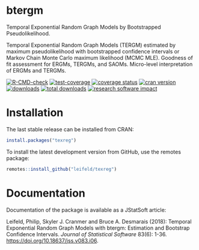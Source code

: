 # btergm

Temporal Exponential Random Graph Models by Bootstrapped Pseudolikelihood.

Temporal Exponential Random Graph Models (TERGM) estimated by maximum pseudolikelihood with bootstrapped confidence intervals or Markov Chain Monte Carlo maximum likelihood (MCMC MLE). Goodness of fit assessment for ERGMs, TERGMs, and SAOMs. Micro-level interpretation of ERGMs and TERGMs.

[![R-CMD-check](https://github.com/leifeld/btergm/actions/workflows/check-standard.yaml/badge.svg)](https://github.com/leifeld/btergm/actions/workflows/check-standard.yaml)
[![test-coverage](https://github.com/leifeld/btergm/actions/workflows/test-coverage.yaml/badge.svg)](https://github.com/leifeld/btergm/actions/workflows/test-coverage.yaml)
[![coverage status](https://codecov.io/gh/leifeld/btergm/branch/master/graph/badge.svg)](https://codecov.io/github/leifeld/btergm?branch=master)
[![cran version](http://www.r-pkg.org/badges/version/btergm)](https://cran.r-project.org/package=btergm)
[![downloads](http://cranlogs.r-pkg.org/badges/btergm)](http://cranlogs.r-pkg.org/badges/btergm)
[![total downloads](http://cranlogs.r-pkg.org/badges/grand-total/btergm)](http://cranlogs.r-pkg.org/badges/grand-total/btergm)
[![research software impact](http://depsy.org/api/package/cran/btergm/badge.svg)](http://depsy.org/package/r/btergm)

# Installation

The last stable release can be installed from CRAN:
```r
install.packages("texreg")
```
To install the latest development version from GitHub, use the remotes package:
```r
remotes::install_github("leifeld/texreg")
```

# Documentation
Documentation of the package is available as a JStatSoft article:

Leifeld, Philip, Skyler J. Cranmer and Bruce A. Desmarais (2018): Temporal Exponential Random Graph Models with btergm: Estimation and Bootstrap Confidence Intervals. _Journal of Statistical Software_ 83(6): 1-36. https://doi.org/10.18637/jss.v083.i06.